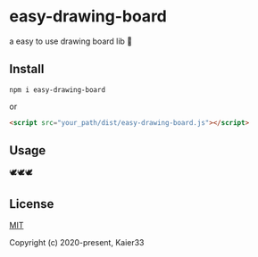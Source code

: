 # easy-drawing-board

a easy to use drawing board lib 🎨

## Install

```
npm i easy-drawing-board
```
or
```html
<script src="your_path/dist/easy-drawing-board.js"></script>
```
## Usage

🕊🕊🕊

## License
[MIT](https://opensource.org/licenses/MIT)  

Copyright (c) 2020-present, Kaier33